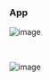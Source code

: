 ### App
![image](https://github.com/user-attachments/assets/a91697ea-4c4f-4278-90a7-74958004a835)

<br>

![image](https://github.com/user-attachments/assets/4db97244-222a-49e5-b817-e9f32728df12)


